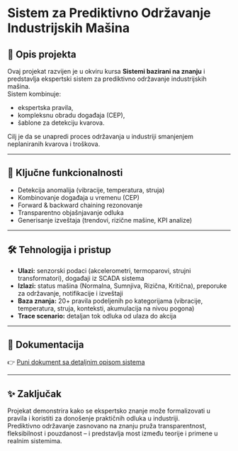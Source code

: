 # Sistem za Prediktivno Održavanje Industrijskih Mašina

## 📌 Opis projekta
Ovaj projekat razvijen je u okviru kursa **Sistemi bazirani na znanju** i predstavlja ekspertski sistem za prediktivno održavanje industrijskih mašina.  
Sistem kombinuje:
- ekspertska pravila,
- kompleksnu obradu događaja (CEP),
- šablone za detekciju kvarova.

Cilj je da se unapredi proces održavanja u industriji smanjenjem neplaniranih kvarova i troškova.

---

## 🚀 Ključne funkcionalnosti
- Detekcija anomalija (vibracije, temperatura, struja)  
- Kombinovanje događaja u vremenu (CEP)  
- Forward & backward chaining rezonovanje  
- Transparentno objašnjavanje odluka  
- Generisanje izveštaja (trendovi, rizične mašine, KPI analize)  

---

## 🛠️ Tehnologija i pristup
- **Ulazi:** senzorski podaci (akcelerometri, termoparovi, strujni transformatori), događaji iz SCADA sistema  
- **Izlazi:** status mašina (Normalna, Sumnjiva, Rizična, Kritična), preporuke za održavanje, notifikacije i izveštaji  
- **Baza znanja:** 20+ pravila podeljenih po kategorijama (vibracije, temperatura, struja, konteksti, akumulacija na nivou pogona)  
- **Trace scenario:** detaljan tok odluka od ulaza do akcija  

---

## 📄 Dokumentacija
👉 [Puni dokument sa detaljnim opisom sistema](docs/Predlog%20Projekta%20–%20Sistem%20Za%20Prediktivno%20Održavanje.pdf)

---

## ✨ Zaključak
Projekat demonstrira kako se ekspertsko znanje može formalizovati u pravila i koristiti za donošenje praktičnih odluka u industriji.  
Prediktivno održavanje zasnovano na znanju pruža transparentnost, fleksibilnost i pouzdanost – i predstavlja most između teorije i primene u realnim sistemima.
